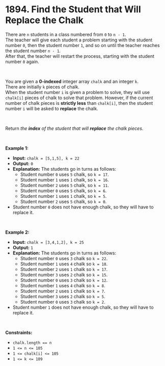# 1894. Find the Student that Will Replace the Chalk

There are `n` students in a class numbered from `0` to `n - 1`. <br/>
The teacher will give each student a problem starting with the student number `0`, then the student number `1`, and so on until the teacher reaches the student number `n - 1`.<br/> 
After that, the teacher will restart the process, starting with the student number `0` again.

<br/>

You are given a **0-indexed** integer array `chalk` and an integer `k`.<br/>
There are initially `k` pieces of chalk.<br/>
When the student number `i` is given a problem to solve, they will use `chalk[i]` pieces of chalk to solve that problem. 
However, if the current number of chalk pieces is **strictly less** than `chalk[i]`, then the student number `i` will be asked to **replace** the chalk.

<br/>

Return _the **index** of the student that will **replace** the chalk pieces_.

<br/>

**Example 1:**
- **Input:** `chalk = [5,1,5], k = 22`
- **Output:** `0`
- **Explanation:** The students go in turns as follows:
  - Student number `0` uses `5` chalk, so `k = 17`.
  - Student number `1` uses `1` chalk, so `k = 16`.
  - Student number `2` uses `5` chalk, so `k = 11`.
  - Student number `0` uses `5` chalk, so `k = 6`.
  - Student number `1` uses `1` chalk, so `k = 5`.
  - Student number `2` uses `5` chalk, so `k = 0`.
- Student number `0` does not have enough chalk, so they will have to replace it.

<br/>

**Example 2:**
- **Input:** `chalk = [3,4,1,2], k = 25`
- **Output:** `1`
- **Explanation:** The students go in turns as follows:
  - Student number `0` uses `3` chalk so `k = 22`.
  - Student number `1` uses `4` chalk so `k = 18`.
  - Student number `2` uses `1` chalk so `k = 17`.
  - Student number `3` uses `2` chalk so `k = 15`.
  - Student number `0` uses `3` chalk so `k = 12`.
  - Student number `1` uses `4` chalk so `k = 8`.
  - Student number `2` uses `1` chalk so `k = 7`.
  - Student number `3` uses `2` chalk so `k = 5`.
  - Student number `0` uses `3` chalk so `k = 2`.
- Student number `1` does not have enough chalk, so they will have to replace it.

<br/>

**Constraints:**
- `chalk.length == n`
- `1 <= n <= 105`
- `1 <= chalk[i] <= 105`
- `1 <= k <= 109`